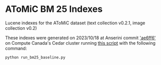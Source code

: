 # AToMiC BM 25 Indexes

Lucene indexes for the AToMiC dataset (text collection v0.2.1, image collection v0.2)

These indexes were generated on 2023/10/18 at Anserini commit ['ae6ff6'](https://github.com/castorini/anserini/tree/ae6ff62f1830f8e3f38199a7d8f723940a62fb28) on Compute Canada's Cedar cluster running [this script](https://github.com/TREC-AToMiC/AToMiC/blob/771bac6548d710b7af8d1272a1d05e1595b5d9b3/examples/bm25_en_caption/run_bm25_baseline.py) with the following command:
```
python run_bm25_baseline.py
```